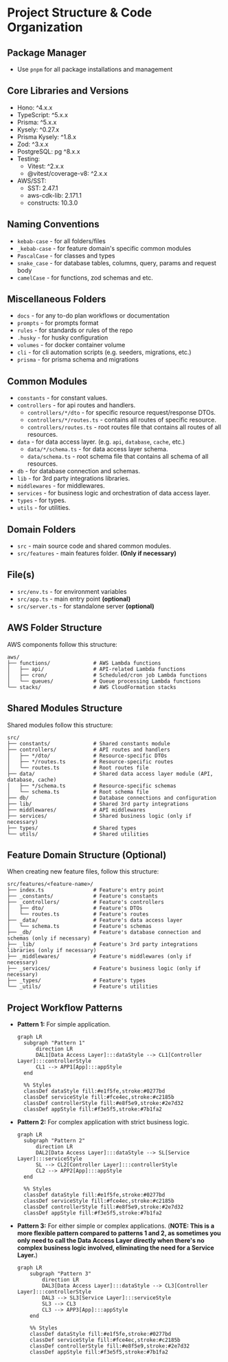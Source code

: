 # Project Structure & Code Organization

## Package Manager
- Use `pnpm` for all package installations and management

## Core Libraries and Versions
- Hono: ^4.x.x
- TypeScript: ^5.x.x
- Prisma: ^5.x.x
- Kysely: ^0.27.x
- Prisma Kysely: ^1.8.x
- Zod: ^3.x.x
- PostgreSQL: pg ^8.x.x
- Testing:
  - Vitest: ^2.x.x
  - @vitest/coverage-v8: ^2.x.x
- AWS/SST:
  - SST: 2.47.1
  - aws-cdk-lib: 2.171.1
  - constructs: 10.3.0

## Naming Conventions
- `kebab-case` - for all folders/files
- `_kebab-case` - for feature domain's specific common modules
- `PascalCase` - for classes and types
- `snake_case` - for database tables, columns, query, params and request body
- `camelCase` - for functions, zod schemas and etc.

## Miscellaneous Folders
- `docs` - for any to-do plan workflows or documentation
- `prompts` - for prompts format
- `rules` - for standards or rules of the repo
- `.husky` - for husky configuration
- `volumes` - for docker container volume
- `cli` - for cli automation scripts (e.g. seeders, migrations, etc.)
- `prisma` - for prisma schema and migrations

## Common Modules
- `constants` - for constant values.
- `controllers` - for api routes and handlers.
  - `controllers/*/dto` - for specific resource request/response DTOs.
  - `controllers/*/routes.ts` - contains all routes of specific resource.
  - `controllers/routes.ts` - root routes file that contains all routes of all resources.
- `data` - for data access layer. (e.g. `api`, `database`, `cache`, etc.)
  - `data/*/schema.ts` - for data access layer schema.
  - `data/schema.ts` - root schema file that contains all schema of all resources.
- `db` - for database connection and schemas.
- `lib` - for 3rd party integrations libraries.
- `middlewares` - for middlewares.
- `services` - for business logic and orchestration of data access layer.
- `types` - for types.
- `utils` - for utilities.

  
## Domain Folders
- `src` - main source code and shared common modules.
- `src/features` - main features folder. **(Only if necessary)**

## File(s)
- `src/env.ts` - for environment variables
- `src/app.ts` - main entry point **(optional)**
- `src/server.ts` - for standalone server **(optional)**

## AWS Folder Structure
AWS components follow this structure:

```
aws/
├── functions/              # AWS Lambda functions
│   ├── api/                # API-related Lambda functions
│   ├── cron/               # Scheduled/cron job Lambda functions
│   └── queues/             # Queue processing Lambda functions
└── stacks/                 # AWS CloudFormation stacks
```

## Shared Modules Structure
Shared modules follow this structure:

```
src/
├── constants/              # Shared constants module
├── controllers/            # API routes and handlers
│   ├── */dto/              # Resource-specific DTOs
│   ├── */routes.ts         # Resource-specific routes
│   └── routes.ts           # Root routes file
├── data/                   # Shared data access layer module (API, database, cache)
│   ├── */schema.ts         # Resource-specific schemas
│   └── schema.ts           # Root schema file
├── db/                     # Database connections and configuration
├── lib/                    # Shared 3rd party integrations
├── middlewares/            # API middlewares
├── services/               # Shared business logic (only if necessary)
├── types/                  # Shared types
└── utils/                  # Shared utilities
```

## Feature Domain Structure (Optional)
When creating new feature files, follow this structure:

```
src/features/<feature-name>/
├── index.ts                # Feature's entry point
├── _constants/             # Feature's constants
├── _controllers/           # Feature's controllers
│   ├── dto/                # Feature's DTOs
│   └── routes.ts           # Feature's routes
├── _data/                  # Feature's data access layer
│   └── schema.ts           # Feature's schemas
├── _db/                    # Feature's database connection and schemas (only if necessary)
├── _lib/                   # Feature's 3rd party integrations libraries (only if necessary)
├── _middlewares/           # Feature's middlewares (only if necessary)
├── _services/              # Feature's business logic (only if necessary)
├── _types/                 # Feature's types
└── _utils/                 # Feature's utilities
```

## Project Workflow Patterns

- **Pattern 1:** For simple application.
  ```mermaid
  graph LR
    subgraph "Pattern 1"
        direction LR
        DAL1[Data Access Layer]:::dataStyle --> CL1[Controller Layer]:::controllerStyle
        CL1 --> APP1[App]:::appStyle
    end

    %% Styles
    classDef dataStyle fill:#e1f5fe,stroke:#0277bd
    classDef serviceStyle fill:#fce4ec,stroke:#c2185b
    classDef controllerStyle fill:#e8f5e9,stroke:#2e7d32
    classDef appStyle fill:#f3e5f5,stroke:#7b1fa2
  ```

- **Pattern 2:** For complex application with strict business logic.
  ```mermaid
  graph LR
    subgraph "Pattern 2"
        direction LR
        DAL2[Data Access Layer]:::dataStyle --> SL[Service Layer]:::serviceStyle
        SL --> CL2[Controller Layer]:::controllerStyle
        CL2 --> APP2[App]:::appStyle
    end

    %% Styles
    classDef dataStyle fill:#e1f5fe,stroke:#0277bd
    classDef serviceStyle fill:#fce4ec,stroke:#c2185b
    classDef controllerStyle fill:#e8f5e9,stroke:#2e7d32
    classDef appStyle fill:#f3e5f5,stroke:#7b1fa2
  ```
- **Pattern 3:** For either simple or complex applications. (**NOTE: This is a more flexible pattern compared to patterns 1 and 2, as sometimes you only need to call the Data Access Layer directly when there's no complex business logic involved, eliminating the need for a Service Layer.**)
  ```mermaid
  graph LR
      subgraph "Pattern 3"
          direction LR
          DAL3[Data Access Layer]:::dataStyle --> CL3[Controller Layer]:::controllerStyle
          DAL3 --> SL3[Service Layer]:::serviceStyle
          SL3 --> CL3
          CL3 --> APP3[App]:::appStyle
      end

      %% Styles
      classDef dataStyle fill:#e1f5fe,stroke:#0277bd
      classDef serviceStyle fill:#fce4ec,stroke:#c2185b
      classDef controllerStyle fill:#e8f5e9,stroke:#2e7d32
      classDef appStyle fill:#f3e5f5,stroke:#7b1fa2
  ```
